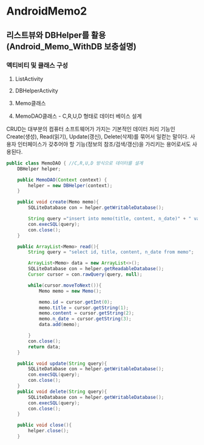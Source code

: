 # AndroidMemo2
## 리스트뷰와 DBHelper를 활용(Android_Memo_WithDB 보충설명)
### 액티비티 및 클래스 구성

1. ListActivity

2. DBHelperActivity

3. Memo클래스

4. MemoDAO클래스 - C,R,U,D 형태로 데이터 베이스 설계


CRUD는 대부분의 컴퓨터 소프트웨어가 가지는 기본적인 데이터 처리 기능인 Create(생성), Read(읽기), Update(갱신), Delete(삭제)를 묶어서 일컫는 말이다. 사용자 인터페이스가 갖추어야 할 기능(정보의 참조/검색/갱신)을 가리키는 용어로서도 사용된다.


```Java
public class MemoDAO { //C,R,U,D 방식으로 데이터를 설계
    DBHelper helper;

    public MemoDAO(Context context) {
        helper = new DBHelper(context);
    }

    public void create(Memo memo){
        SQLiteDatabase con = helper.getWritableDatabase();

        String query ="insert into memo(title, content, n_date)" + " values('"+memo.title+"','"+memo.content+"',datetime('now','localtime'))"; // 여기에 formmatter를 사용하면 더 간결하게 표현할 수 있음.
        con.execSQL(query);
        con.close();
    }

    public ArrayList<Memo> read(){
        String query = "select id, title, content, n_date from memo";

        ArrayList<Memo> data = new ArrayList<>();
        SQLiteDatabase con = helper.getReadableDatabase();
        Cursor cursor = con.rawQuery(query, null);

        while(cursor.moveToNext()){
            Memo memo = new Memo();

            memo.id = cursor.getInt(0);
            memo.title = cursor.getString(1);
            memo.content = cursor.getString(2);
            memo.n_date = cursor.getString(3);
            data.add(memo);

        }
        con.close();
        return data;
    }

    public void update(String query){
        SQLiteDatabase con = helper.getWritableDatabase();
        con.execSQL(query);
        con.close();
    }
    public void delete(String query){
        SQLiteDatabase con = helper.getWritableDatabase();
        con.execSQL(query);
        con.close();
    }

    public void close(){
        helper.close();
    }


```
